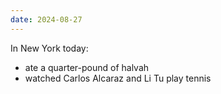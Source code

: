 ```yaml
---
date: 2024-08-27
---
```


In New York today:
- ate a quarter-pound of halvah
- watched Carlos Alcaraz and Li Tu play tennis
